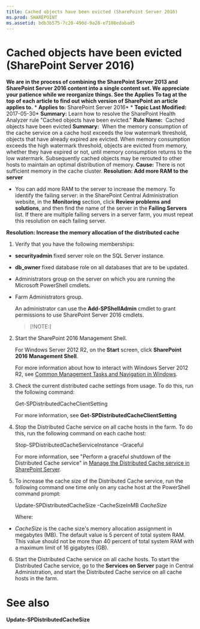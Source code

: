 ```yaml
---
title: Cached objects have been evicted (SharePoint Server 2016)
ms.prod: SHAREPOINT
ms.assetid: bdb3b575-7c20-490d-9a28-e7108edabad5
---
```



# Cached objects have been evicted (SharePoint Server 2016)
 **We are in the process of combining the SharePoint Server 2013 and SharePoint Server 2016 content into a single content set. We appreciate your patience while we reorganize things. See the Applies To tag at the top of each article to find out which version of SharePoint an article applies to.** * **Applies to:** SharePoint Server 2016*  * **Topic Last Modified:** 2017-05-30* **Summary:** Learn how to resolve the SharePoint Health Analyzer rule "Cached objects have been evicted." **Rule Name:**  Cached objects have been evicted **Summary:**  When the memory consumption of the cache service on a cache host exceeds the low watermark threshold, objects that have already expired are evicted. When memory consumption exceeds the high watermark threshold, objects are evicted from memory, whether they have expired or not, until memory consumption returns to the low watermark. Subsequently cached objects may be rerouted to other hosts to maintain an optimal distribution of memory. **Cause:** There is not sufficient memory in the cache cluster. **Resolution: Add more RAM to the server**
- You can add more RAM to the server to increase the memory. To identify the failing server: in the SharePoint Central Administration website, in the **Monitoring** section, click **Review problems and solutions**, and then find the name of the server in the **Failing Servers** list. If there are multiple failing servers in a server farm, you must repeat this resolution on each failing server.
    
  
 **Resolution: Increase the memory allocation of the distributed cache**
1. Verify that you have the following memberships:
    
  - **securityadmin** fixed server role on the SQL Server instance.
    
  
  - **db_owner** fixed database role on all databases that are to be updated.
    
  
  - Administrators group on the server on which you are running the Microsoft PowerShell cmdlets.
    
  
  - Farm Administrators group.
    
  

    An administrator can use the **Add-SPShellAdmin** cmdlet to grant permissions to use SharePoint Server 2016 cmdlets.
    
    > [!NOTE:]
      
2. Start the SharePoint 2016 Management Shell.
    
    For Windows Server 2012 R2, on the **Start** screen, click **SharePoint 2016 Management Shell**.
    
    For more information about how to interact with Windows Server 2012 R2, see  [Common Management Tasks and Navigation in Windows](http://go.microsoft.com/fwlink/?LinkID=715712&amp;clcid=0x409).
    
  
3. Check the current distributed cache settings from usage. To do this, run the following command: 
    
    Get-SPDistributedCacheClientSetting
    
    For more information, see **Get-SPDistributedCacheClientSetting**
    
  
4. Stop the Distributed Cache service on all cache hosts in the farm. To do this, run the following command on each cache host:
    
    Stop-SPDistributedCacheServiceInstance -Graceful
    
    For more information, see "Perform a graceful shutdown of the Distributed Cache service" in  [Manage the Distributed Cache service in SharePoint Server](html/manage-the-distributed-cache-service-in-sharepoint-server.md).
    
  
5. To increase the cache size of the Distributed Cache service, run the following command one time only on any cache host at the PowerShell command prompt:
    
    Update-SPDistributedCacheSize -CacheSizeInMB  *CacheSize* 
    
    Where:
    
  -  *CacheSize*  is the cache size's memory allocation assignment in megabytes (MB). The default value is 5 percent of total system RAM. This value should not be more than 40 percent of total system RAM with a maximum limit of 16 gigabytes (GB).
    
    
    
  
6. Start the Distributed Cache service on all cache hosts. To start the Distributed Cache service, go to the **Services on Server** page in Central Administration, and start the Distributed Cache service on all cache hosts in the farm.
    
  

# See also

#### 

 **Update-SPDistributedCacheSize**
  
    
    

  
    
    

